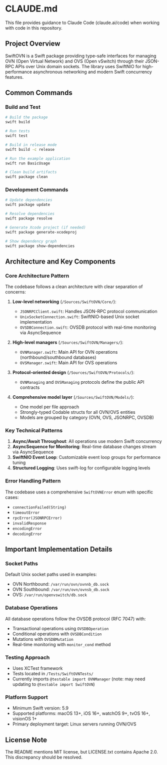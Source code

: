 # CLAUDE.md

This file provides guidance to Claude Code (claude.ai/code) when working with code in this repository.

## Project Overview

SwiftOVN is a Swift package providing type-safe interfaces for managing OVN (Open Virtual Network) and OVS (Open vSwitch) through their JSON-RPC APIs over Unix domain sockets. The library uses SwiftNIO for high-performance asynchronous networking and modern Swift concurrency features.

## Common Commands

### Build and Test
```bash
# Build the package
swift build

# Run tests
swift test

# Build in release mode
swift build -c release

# Run the example application
swift run BasicUsage

# Clean build artifacts
swift package clean
```

### Development Commands
```bash
# Update dependencies
swift package update

# Resolve dependencies
swift package resolve

# Generate Xcode project (if needed)
swift package generate-xcodeproj

# Show dependency graph
swift package show-dependencies
```

## Architecture and Key Components

### Core Architecture Pattern
The codebase follows a clean architecture with clear separation of concerns:

1. **Low-level networking** (`/Sources/SwiftOVN/Core/`):
   - `JSONRPCClient.swift`: Handles JSON-RPC protocol communication
   - `UnixSocketConnection.swift`: SwiftNIO-based Unix socket implementation
   - `OVSDBConnection.swift`: OVSDB protocol with real-time monitoring via AsyncSequence

2. **High-level managers** (`/Sources/SwiftOVN/Managers/`):
   - `OVNManager.swift`: Main API for OVN operations (northbound/southbound databases)
   - `OVSManager.swift`: Main API for OVS operations

3. **Protocol-oriented design** (`/Sources/SwiftOVN/Protocols/`):
   - `OVNManaging` and `OVSManaging` protocols define the public API contracts

4. **Comprehensive model layer** (`/Sources/SwiftOVN/Models/`):
   - One model per file approach
   - Strongly-typed Codable structs for all OVN/OVS entities
   - Models are grouped by category (OVN, OVS, JSONRPC, OVSDB)

### Key Technical Patterns

1. **Async/Await Throughout**: All operations use modern Swift concurrency
2. **AsyncSequence for Monitoring**: Real-time database changes stream via AsyncSequence
3. **SwiftNIO Event Loop**: Customizable event loop groups for performance tuning
4. **Structured Logging**: Uses swift-log for configurable logging levels

### Error Handling Pattern
The codebase uses a comprehensive `SwiftOVNError` enum with specific cases:
- `connectionFailed(String)`
- `timeoutError`
- `rpcError(JSONRPCError)`
- `invalidResponse`
- `encodingError`
- `decodingError`

## Important Implementation Details

### Socket Paths
Default Unix socket paths used in examples:
- OVN Northbound: `/var/run/ovn/ovnnb_db.sock`
- OVN Southbound: `/var/run/ovn/ovnsb_db.sock`
- OVS: `/var/run/openvswitch/db.sock`

### Database Operations
All database operations follow the OVSDB protocol (RFC 7047) with:
- Transactional operations using `OVSDBOperation`
- Conditional operations with `OVSDBCondition`
- Mutations with `OVSDBMutation`
- Real-time monitoring with `monitor_cond` method

### Testing Approach
- Uses XCTest framework
- Tests located in `/Tests/SwiftOVNTests/`
- Currently imports `@testable import OVNManager` (note: may need updating to `@testable import SwiftOVN`)

### Platform Support
- Minimum Swift version: 5.9
- Supported platforms: macOS 13+, iOS 16+, watchOS 9+, tvOS 16+, visionOS 1+
- Primary deployment target: Linux servers running OVN/OVS

## License Note
The README mentions MIT license, but LICENSE.txt contains Apache 2.0. This discrepancy should be resolved.